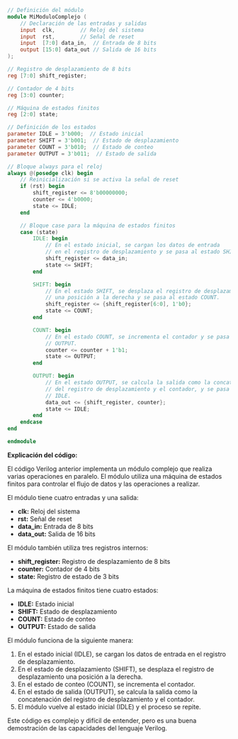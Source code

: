 ```verilog
// Definición del módulo
module MiModuloComplejo (
    // Declaración de las entradas y salidas
    input  clk,        // Reloj del sistema
    input  rst,        // Señal de reset
    input  [7:0] data_in,  // Entrada de 8 bits
    output [15:0] data_out // Salida de 16 bits
);

// Registro de desplazamiento de 8 bits
reg [7:0] shift_register;

// Contador de 4 bits
reg [3:0] counter;

// Máquina de estados finitos
reg [2:0] state;

// Definición de los estados
parameter IDLE = 3'b000;  // Estado inicial
parameter SHIFT = 3'b001;  // Estado de desplazamiento
parameter COUNT = 3'b010;  // Estado de conteo
parameter OUTPUT = 3'b011;  // Estado de salida

// Bloque always para el reloj
always @(posedge clk) begin
    // Reinicialización si se activa la señal de reset
    if (rst) begin
        shift_register <= 8'b00000000;
        counter <= 4'b0000;
        state <= IDLE;
    end

    // Bloque case para la máquina de estados finitos
    case (state)
        IDLE: begin
            // En el estado inicial, se cargan los datos de entrada
            // en el registro de desplazamiento y se pasa al estado SHIFT.
            shift_register <= data_in;
            state <= SHIFT;
        end

        SHIFT: begin
            // En el estado SHIFT, se desplaza el registro de desplazamiento
            // una posición a la derecha y se pasa al estado COUNT.
            shift_register <= {shift_register[6:0], 1'b0};
            state <= COUNT;
        end

        COUNT: begin
            // En el estado COUNT, se incrementa el contador y se pasa al estado
            // OUTPUT.
            counter <= counter + 1'b1;
            state <= OUTPUT;
        end

        OUTPUT: begin
            // En el estado OUTPUT, se calcula la salida como la concatenación
            // del registro de desplazamiento y el contador, y se pasa al estado
            // IDLE.
            data_out <= {shift_register, counter};
            state <= IDLE;
        end
    endcase
end

endmodule
```

**Explicación del código:**

El código Verilog anterior implementa un módulo complejo que realiza varias operaciones en paralelo. El módulo utiliza una máquina de estados finitos para controlar el flujo de datos y las operaciones a realizar.

El módulo tiene cuatro entradas y una salida:

* **clk:** Reloj del sistema
* **rst:** Señal de reset
* **data_in:** Entrada de 8 bits
* **data_out:** Salida de 16 bits

El módulo también utiliza tres registros internos:

* **shift_register:** Registro de desplazamiento de 8 bits
* **counter:** Contador de 4 bits
* **state:** Registro de estado de 3 bits

La máquina de estados finitos tiene cuatro estados:

* **IDLE:** Estado inicial
* **SHIFT:** Estado de desplazamiento
* **COUNT:** Estado de conteo
* **OUTPUT:** Estado de salida

El módulo funciona de la siguiente manera:

1. En el estado inicial (IDLE), se cargan los datos de entrada en el registro de desplazamiento.
2. En el estado de desplazamiento (SHIFT), se desplaza el registro de desplazamiento una posición a la derecha.
3. En el estado de conteo (COUNT), se incrementa el contador.
4. En el estado de salida (OUTPUT), se calcula la salida como la concatenación del registro de desplazamiento y el contador.
5. El módulo vuelve al estado inicial (IDLE) y el proceso se repite.

Este código es complejo y difícil de entender, pero es una buena demostración de las capacidades del lenguaje Verilog.